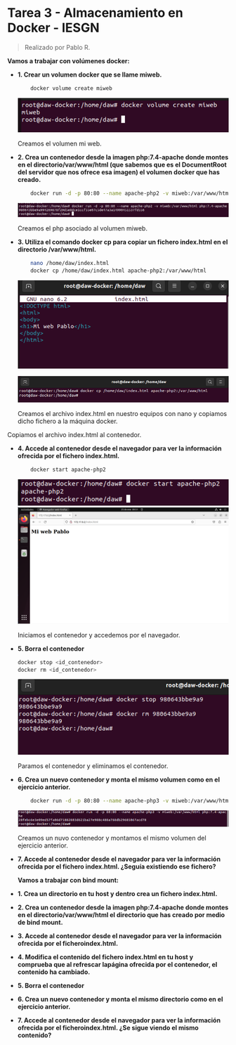 # Tarea 3 - Almacenamiento en Docker - IESGN
> Realizado por Pablo R.

**Vamos a trabajar con volúmenes docker:**

- **1. Crear un volumen docker que se llame miweb.**
    ```sh
        docker volume create miweb
    ```
    ![](assets/ejercicio1.PNG)
    
    Creamos el volumen mi web.
    
- **2. Crea un contenedor desde la imagen php:7.4-apache donde montes en el directorio/var/www/html (que sabemos que es el DocumentRoot del servidor que nos ofrece esa imagen) el volumen docker que has creado.**
    ```sh
        docker run -d -p 80:80 --name apache-php2 -v miweb:/var/www/html php:7.4-apache
    ```
    ![](assets/ejercicio2.PNG)
    
    Creamos el php asociado al volumen miweb.

- **3. Utiliza el comando docker cp para copiar un fichero index.html en el directorio /var/www/html.**
    ```sh
        nano /home/daw/index.html
        docker cp /home/daw/index.html apache-php2:/var/www/html
    ```
    
    ![](assets/ejercicio3.PNG)
    
    ![](assets/ejercicio3-1.PNG)
    
    Creamos el archivo index.html en nuestro equipos con nano y copiamos dicho fichero a la máquina docker.

Copiamos el archivo index.html al contenedor.
- **4. Accede al contenedor desde el navegador para ver la información ofrecida por el fichero index.html.**
    ```sh
        docker start apache-php2
    ```
    
    ![](assets/ejercicio4.PNG)
    ![](assets/ejercicio4-1.PNG)
    
    Iniciamos el contenedor y accedemos por el navegador.
    
- **5. Borra el contenedor**
    ```sh
    docker stop <id_contenedor>
    docker rm <id_contenedor>
    ```
    
    ![](assets/ejercicio5.PNG)
    
    Paramos el contenedor y eliminamos el contenedor.

- **6. Crea un nuevo contenedor y monta el mismo volumen como en el ejercicio anterior.**
    ```sh
        docker run -d -p 80:80 --name apache-php3 -v miweb:/var/www/html php:7.4-apache
    ```
    
    ![](assets/ejercicio6.PNG)
    
    Creamos un nuvo contenedor y montamos el mismo volumen del ejercicio anterior.
    
- **7. Accede al contenedor desde el navegador para ver la información ofrecida por el fichero index.html. ¿Seguía existiendo ese fichero?**

    **Vamos a trabajar con bind mount:**

- **1. Crea un directorio en tu host y dentro crea un fichero index.html.**

- **2. Crea un contenedor desde la imagen php:7.4-apache donde montes en el directorio/var/www/html el directorio que has creado por medio de bind mount.**

- **3. Accede al contenedor desde el navegador para ver la información ofrecida por el ficheroindex.html.**

- **4. Modifica el contenido del fichero index.html en tu host y comprueba que al refrescar lapágina ofrecida por el contenedor, el contenido ha cambiado.**

- **5. Borra el contenedor**

- **6. Crea un nuevo contenedor y monta el mismo directorio como en el ejercicio anterior.**

- **7. Accede al contenedor desde el navegador para ver la información ofrecida por el ficheroindex.html. ¿Se sigue viendo el mismo contenido?**